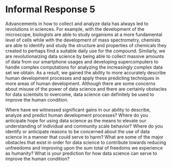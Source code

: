 # Informal Response 5

Advancements in how to collect and analyze data has always led to revolutions in sciences. For example, with the development of the microscope, biologists are able to study organisms at a more fundamental level of cells while with the development of mass spectrometry, chemists are able to identify and study the structure and properties of chemicals they created to perhaps find a suitable daily use for the compound. Similarly, we are revolutionaizing data science by being able to collect massive amounts of data from our smartphone usages and developing supercomputers to handle complex computations for analyzing the increasingly complex data set we obtain. As a result, we gained the ability to more accurately describe human development processes and apply these predicting techniques in more areas of human development. Although there are some concerns about misuse of the power of data science and there are certainly obstacles for data scientsits to overcome, data science can definitely be used to improve the human condition. 





Where  have  we  witnessed  significant  gains  in  our  ability  to  describe,  analyze  and  predict human development processes?   Where do you anticipate hope for using data science as the  means  to  elevate  our  understanding  of  individual  and  community  scale  behavior?  Where do you identify or anticipate reasons to be concerned about the use of data science in a manner that could serve to harm?   What are some of the major obstacles that exist in order  for  data  science  to  contribute  towards  reducing  unfreedoms  and  improving  upon  the sum  total  of  freedoms  we  experience  as  humanity?    What  is  your  prediction  for  how  data science can serve to improve the human condition?
